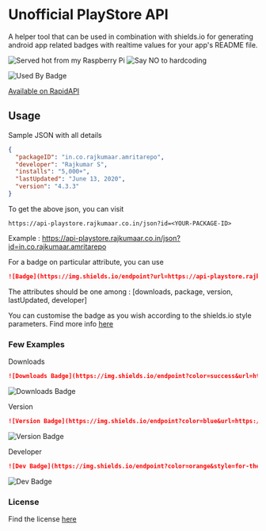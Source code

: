 # Unofficial PlayStore API

A helper tool that can be used in combination with shields.io for generating android app related badges with realtime values for your app's README file.

![Served hot from my Raspberry Pi](https://img.shields.io/static/v1?label=API%20is%20served%20hot%20from&message=my%20Raspberry%20Pi&color=blue)
![Say NO to hardcoding](https://img.shields.io/static/v1?label=Say%20NO%20to&message=HARD-CODING&color=red)

![Used By Badge](https://img.shields.io/endpoint?color=success&url=https://api-playstore.rajkumaar.co.in/used-by)

[Available on RapidAPI](https://rapidapi.com/rajkumaar23-RK1kHf2Zl/api/app-details-from-playstore/details)

## Usage

Sample JSON with all details 
```json
{
  "packageID": "in.co.rajkumaar.amritarepo",
  "developer": "Rajkumar S",
  "installs": "5,000+",
  "lastUpdated": "June 13, 2020",
  "version": "4.3.3"
}
```
To get the above json, you can visit 
```
https://api-playstore.rajkumaar.co.in/json?id=<YOUR-PACKAGE-ID>
```
Example : https://api-playstore.rajkumaar.co.in/json?id=in.co.rajkumaar.amritarepo

For a badge on particular attribute, you can use
```markdown
![Badge](https://img.shields.io/endpoint?url=https://api-playstore.rajkumaar.co.in/<ATTRIBUTE-NAME>?id=<PACKAGE-ID>)
```
The attributes should be one among : [downloads, package, version, lastUpdated, developer]

You can customise the badge as you wish according to the shields.io style parameters. Find more info [here](https://shields.io/)

### Few Examples

Downloads
```markdown
![Downloads Badge](https://img.shields.io/endpoint?color=success&url=https://api-playstore.rajkumaar.co.in/downloads?id=in.co.rajkumaar.amritarepo)
```
![Downloads Badge](https://img.shields.io/endpoint?color=success&url=https://api-playstore.rajkumaar.co.in/downloads?id=in.co.rajkumaar.amritarepo)

Version
```markdown
![Version Badge](https://img.shields.io/endpoint?color=blue&url=https://api-playstore.rajkumaar.co.in/version?id=in.co.rajkumaar.amritarepo)
```
![Version Badge](https://img.shields.io/endpoint?color=blue&url=https://api-playstore.rajkumaar.co.in/version?id=in.co.rajkumaar.amritarepo)

Developer
```markdown
![Dev Badge](https://img.shields.io/endpoint?color=orange&style=for-the-badge&url=https://api-playstore.rajkumaar.co.in/developer?id=in.co.rajkumaar.amritarepo)
```
![Dev Badge](https://img.shields.io/endpoint?color=orange&style=for-the-badge&url=https://api-playstore.rajkumaar.co.in/developer?id=in.co.rajkumaar.amritarepo)

### License
Find the license [here](LICENSE)


